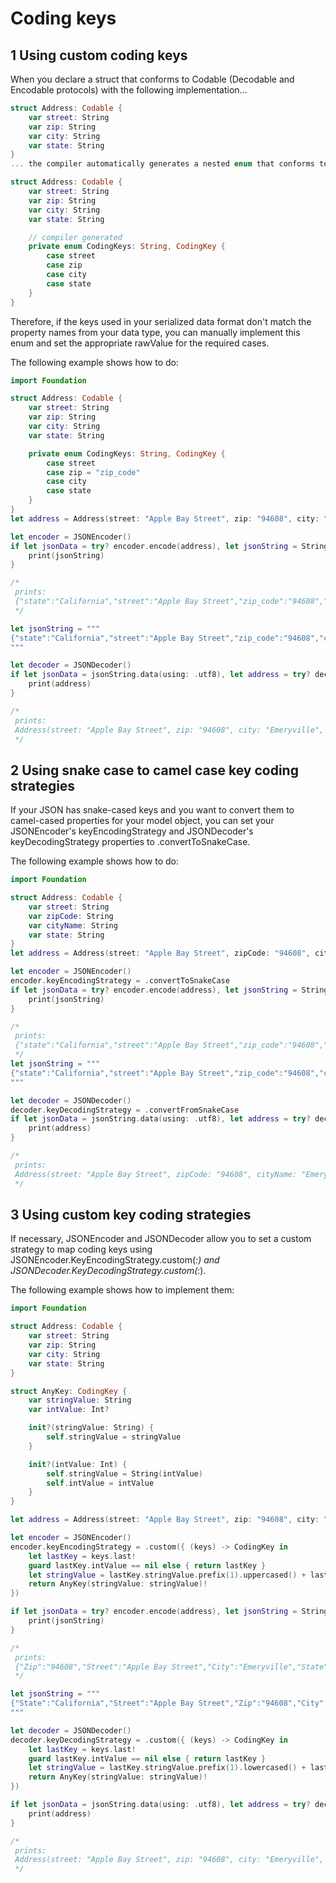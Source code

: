 # Coding keys

## 1 Using custom coding keys

When you declare a struct that conforms to Codable (Decodable and Encodable protocols) with the following implementation...

```swift
struct Address: Codable {
    var street: String
    var zip: String
    var city: String
    var state: String
}
... the compiler automatically generates a nested enum that conforms to CodingKey protocol for you.

struct Address: Codable {
    var street: String
    var zip: String
    var city: String
    var state: String

    // compiler generated
    private enum CodingKeys: String, CodingKey {
        case street
        case zip
        case city
        case state
    }
}
```

Therefore, if the keys used in your serialized data format don't match the property names from your data type, you can manually implement this enum and set the appropriate rawValue for the required cases.

The following example shows how to do:

```swift
import Foundation

struct Address: Codable {
    var street: String
    var zip: String
    var city: String
    var state: String

    private enum CodingKeys: String, CodingKey {
        case street
        case zip = "zip_code"
        case city
        case state
    }
}
let address = Address(street: "Apple Bay Street", zip: "94608", city: "Emeryville", state: "California")

let encoder = JSONEncoder()
if let jsonData = try? encoder.encode(address), let jsonString = String(data: jsonData, encoding: .utf8) {
    print(jsonString)
}

/*
 prints:
 {"state":"California","street":"Apple Bay Street","zip_code":"94608","city":"Emeryville"}
 */
```

```swift
let jsonString = """
{"state":"California","street":"Apple Bay Street","zip_code":"94608","city":"Emeryville"}
"""

let decoder = JSONDecoder()
if let jsonData = jsonString.data(using: .utf8), let address = try? decoder.decode(Address.self, from: jsonData) {
    print(address)
}

/*
 prints:
 Address(street: "Apple Bay Street", zip: "94608", city: "Emeryville", state: "California")
 */
 ```

## 2 Using snake case to camel case key coding strategies

If your JSON has snake-cased keys and you want to convert them to camel-cased properties for your model object, you can set your JSONEncoder's keyEncodingStrategy and JSONDecoder's keyDecodingStrategy properties to .convertToSnakeCase.

The following example shows how to do:

```swift
import Foundation

struct Address: Codable {
    var street: String
    var zipCode: String
    var cityName: String
    var state: String
}
let address = Address(street: "Apple Bay Street", zipCode: "94608", cityName: "Emeryville", state: "California")

let encoder = JSONEncoder()
encoder.keyEncodingStrategy = .convertToSnakeCase
if let jsonData = try? encoder.encode(address), let jsonString = String(data: jsonData, encoding: .utf8) {
    print(jsonString)
}

/*
 prints:
 {"state":"California","street":"Apple Bay Street","zip_code":"94608","city_name":"Emeryville"}
 */
let jsonString = """
{"state":"California","street":"Apple Bay Street","zip_code":"94608","city_name":"Emeryville"}
"""

let decoder = JSONDecoder()
decoder.keyDecodingStrategy = .convertFromSnakeCase
if let jsonData = jsonString.data(using: .utf8), let address = try? decoder.decode(Address.self, from: jsonData) {
    print(address)
}

/*
 prints:
 Address(street: "Apple Bay Street", zipCode: "94608", cityName: "Emeryville", state: "California")
 */
 ```

## 3 Using custom key coding strategies

If necessary, JSONEncoder and JSONDecoder allow you to set a custom strategy to map coding keys using JSONEncoder.KeyEncodingStrategy.custom(_:) and JSONDecoder.KeyDecodingStrategy.custom(_:).

The following example shows how to implement them:

```swift
import Foundation

struct Address: Codable {
    var street: String
    var zip: String
    var city: String
    var state: String
}

struct AnyKey: CodingKey {
    var stringValue: String
    var intValue: Int?

    init?(stringValue: String) {
        self.stringValue = stringValue
    }

    init?(intValue: Int) {
        self.stringValue = String(intValue)
        self.intValue = intValue
    }
}
```

```swift
let address = Address(street: "Apple Bay Street", zip: "94608", city: "Emeryville", state: "California")

let encoder = JSONEncoder()
encoder.keyEncodingStrategy = .custom({ (keys) -> CodingKey in
    let lastKey = keys.last!
    guard lastKey.intValue == nil else { return lastKey }
    let stringValue = lastKey.stringValue.prefix(1).uppercased() + lastKey.stringValue.dropFirst()
    return AnyKey(stringValue: stringValue)!
})

if let jsonData = try? encoder.encode(address), let jsonString = String(data: jsonData, encoding: .utf8) {
    print(jsonString)
}

/*
 prints:
 {"Zip":"94608","Street":"Apple Bay Street","City":"Emeryville","State":"California"}
 */
```

```swift
let jsonString = """
{"State":"California","Street":"Apple Bay Street","Zip":"94608","City":"Emeryville"}
"""

let decoder = JSONDecoder()
decoder.keyDecodingStrategy = .custom({ (keys) -> CodingKey in
    let lastKey = keys.last!
    guard lastKey.intValue == nil else { return lastKey }
    let stringValue = lastKey.stringValue.prefix(1).lowercased() + lastKey.stringValue.dropFirst()
    return AnyKey(stringValue: stringValue)!
})

if let jsonData = jsonString.data(using: .utf8), let address = try? decoder.decode(Address.self, from: jsonData) {
    print(address)
}

/*
 prints:
 Address(street: "Apple Bay Street", zip: "94608", city: "Emeryville", state: "California")
 */
 ```